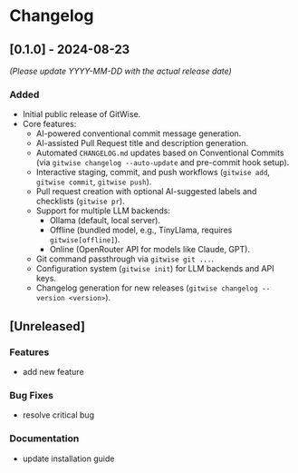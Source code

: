 # Changelog

## [0.1.0] - 2024-08-23
*(Please update YYYY-MM-DD with the actual release date)*

### Added
- Initial public release of GitWise.
- Core features:
    - AI-powered conventional commit message generation.
    - AI-assisted Pull Request title and description generation.
    - Automated `CHANGELOG.md` updates based on Conventional Commits (via `gitwise changelog --auto-update` and pre-commit hook setup).
    - Interactive staging, commit, and push workflows (`gitwise add`, `gitwise commit`, `gitwise push`).
    - Pull request creation with optional AI-suggested labels and checklists (`gitwise pr`).
    - Support for multiple LLM backends:
        - Ollama (default, local server).
        - Offline (bundled model, e.g., TinyLlama, requires `gitwise[offline]`).
        - Online (OpenRouter API for models like Claude, GPT).
    - Git command passthrough via `gitwise git ...`.
    - Configuration system (`gitwise init`) for LLM backends and API keys.
    - Changelog generation for new releases (`gitwise changelog --version <version>`).

## [Unreleased]

### Features

- add new feature

### Bug Fixes

- resolve critical bug

### Documentation

- update installation guide
